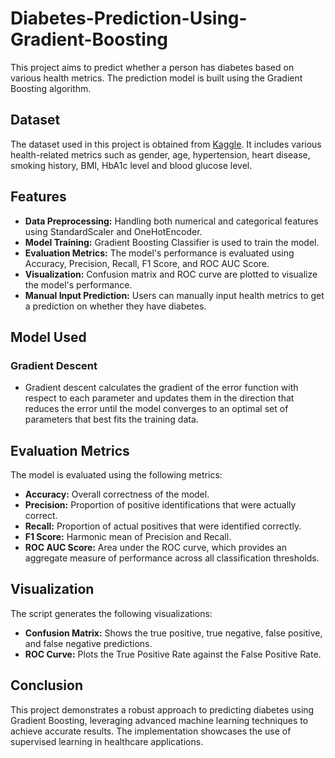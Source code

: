 # Diabetes-Prediction-Using-Gradient-Boosting

This project aims to predict whether a person has diabetes based on various health metrics. The prediction model is built using the Gradient Boosting algorithm. 

## Dataset

The dataset used in this project is obtained from [Kaggle](https://www.kaggle.com/datasets/iammustafatz/diabetes-prediction-dataset/data).  It includes various health-related metrics such as gender, age, hypertension, heart disease, smoking history, BMI, HbA1c level and blood glucose level.

## Features

- **Data Preprocessing:** Handling both numerical and categorical features using StandardScaler and OneHotEncoder.
- **Model Training:** Gradient Boosting Classifier is used to train the model.
- **Evaluation Metrics:** The model's performance is evaluated using Accuracy, Precision, Recall, F1 Score, and ROC AUC Score.
- **Visualization:** Confusion matrix and ROC curve are plotted to visualize the model's performance.
- **Manual Input Prediction:** Users can manually input health metrics to get a prediction on whether they have diabetes.

## Model Used
### Gradient Descent
- Gradient descent calculates the gradient of the error function with respect to each parameter and updates them in the direction that reduces the error  until the model converges to an optimal set of parameters that best fits the training data.

## Evaluation Metrics

The model is evaluated using the following metrics:
- **Accuracy:** Overall correctness of the model.
- **Precision:** Proportion of positive identifications that were actually correct.
- **Recall:** Proportion of actual positives that were identified correctly.
- **F1 Score:** Harmonic mean of Precision and Recall.
- **ROC AUC Score:** Area under the ROC curve, which provides an aggregate measure of performance across all classification thresholds.

## Visualization

The script generates the following visualizations:
- **Confusion Matrix:** Shows the true positive, true negative, false positive, and false negative predictions.
- **ROC Curve:** Plots the True Positive Rate against the False Positive Rate.

## Conclusion
This project demonstrates a robust approach to predicting diabetes using Gradient Boosting, leveraging advanced machine learning techniques to achieve accurate results. The implementation showcases the use of supervised learning in healthcare applications.
